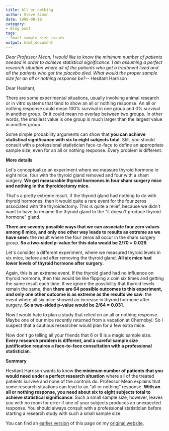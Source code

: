 ```yaml
---
title: All or nothing
author: Steve Simon
date: 1999-08-18
category:
- Blog post
tags:
- Small sample size issues
output: html_document
---
```


*Dear Professor Mean, I would like to know the minimum number of
patients needed in order to achieve statistical significance. I am
assuming a perfect research situation where all of the patients who got
a treatment lived and all the patients who got the placebo died. What
would the proper sample size for an all or nothing response be?*\--
Hesitant Harrison

<!---More--->

Dear Hesitant,

There are some experimental situations, usually involving animal
research or in vitro systems that tend to show an all or nothing
response. An all or nothing response could mean 100% survival in one
group and 0% survival in another group. Or it could mean no overlap
between two groups. In other words, the smallest value is one group is
much larger than the largest value in another group.

Some simple probability arguments can show that **you can achieve
statistical significance with six to eight subjects total**. Still, you
should consult with a professional statistician face-to-face to define
an appropriate sample size, even for an all or nothing response. Every
problem is different.

**More details**

Let\'s conceptualize an experiment where we measure thyroid hormone in
eight mice, four with the thyroid gland removed and four with a sham
surgery. **We get measurable thyroid hormones in four sham surgery mice
and nothing in the thyroidectomy mice**.

That\'s a pretty extreme result. If the thyroid gland had nothing to do
with thyroid hormones, then it would quite a rare event for the four
zeros associated with the thyroidectomy. This is quite a relief, because
we didn\'t want to have to rename the thyroid gland to the \"it doesn\'t
produce thyroid hormone\" gland.

**There are seventy possible ways that we can associate four zero values
among 8 mice, and only one other way leads to results as extreme as we
have seen**: the result where the four zeros all occur in the sham
surgery group. **So a two-sided p-value for this data would be 2/70 =
0.029**.

Let\'s consider a different experiment, where we measured thyroid levels
in six mice, before and after removing the thyroid gland. **All six mice
had lower levels of thyroid hormone after surgery**.

Again, this is an extreme event. If the thyroid gland had no influence
on thyroid hormone, then this would be like flipping a coin six times
and getting the same result each time. If we ignore the possibility that
thyroid levels remain the same, then **there are 64 possible outcomes to
this experiment, and only one other outcome is as extreme as the results
we saw**: the event where all six mice showed an increase in thyroid
hormone after surgery. **So a two-sided p-value would be 2/64 = 0.031**.

Now I would hate to plan a study that relied on an all or nothing
response. Maybe one of our mice recently returned from a vacation at
Chernobyl. So I suspect that a cautious researcher would plan for a few
extra mice.

Now don\'t go telling all your friends that 6 or 8 is a magic sample
size. **Every research problem is different, and a careful sample size
justification requires a face-to-face consultation with a professional
statistician**.

**Summary**

Hesitant Harrison wants to know **the minimum number of patients that
you would need under a perfect research situation** where all of the
treated patients survive and none of the controls do. Professor Mean
explains that some research situations can lead to an \"all or nothing\"
response. **With an all or nothing response, you need about six to eight
subjects total to achieve statistical significance**. Such a small
sample size, however, leaves you with no room for error if one of your
subjects produces an unexpected response. You should always consult with
a professional statistician before starting a research study with such a
small sample size.


You can find an [earlier version](http://www.pmean.com/99/all.html) of this page on my [original website](http://www.pmean.com/original_site.html).
